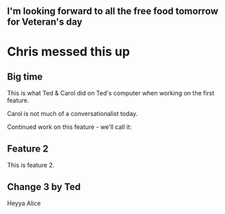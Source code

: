 
## I'm looking forward to all the free food tomorrow for Veteran's day


# Chris messed this up

## Big time

This is what Ted & Carol did on Ted's computer when working on the first feature. 

Carol is not much of a conversationalist today. 

Continued work on this feature - we'll call it: 
## Feature 2

This is feature 2. 


## Change 3 by Ted 



Heyya Alice 

